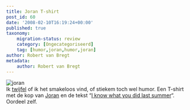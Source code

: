```yaml
---
title: Joran T-shirt
post_id: 60
date: '2008-02-10T16:19:24+00:00'
published: true
taxonomy:
    migration-status: review
    category: [Ongecategoriseerd]
    tag: [humor,joran,humor,joran]
author: Robert van Bregt
metadata:
    author: Robert van Bregt
---
```

![joran](/wp-content/uploads/2009/08/iknow.jpg "joran")  
 Ik [twijfel](http://i-kloon.nl/2008/02/05/joran-t-shirt-voor-slechts-e1750/) of ik het smakeloos vind, of stiekem toch wel humor. Een T-shirt met de kop van [Joran](http://nl.wikipedia.org/wiki/Joran_van_der_Sloot) en de tekst “[I know what you did last summer](http://www.smlx.nl/product_info.php/pName/i-know-what-you-did)“. Oordeel zelf.